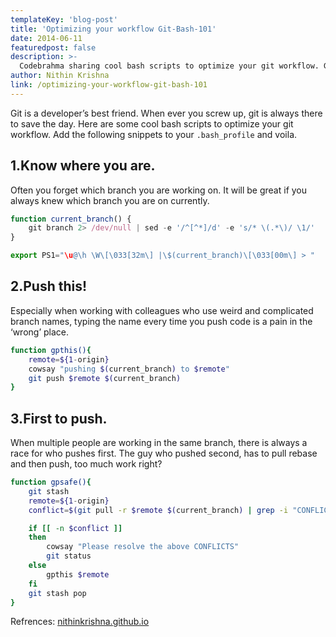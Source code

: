 ```yaml
---
templateKey: 'blog-post'
title: 'Optimizing your workflow Git-Bash-101'
date: 2014-06-11
featuredpost: false
description: >-
  Codebrahma sharing cool bash scripts to optimize your git workflow. Git workflow for web development
author: Nithin Krishna 
link: /optimizing-your-workflow-git-bash-101
---
```


Git is a developer’s best friend. When ever you screw up, git is always there to save the day. Here are some cool bash scripts to optimize your git workflow. Add the following snippets to your `.bash_profile` and voila.

## 1.Know where you are.
Often you forget which branch you are working on. It will be great if you always knew which branch you are on currently.
```js
function current_branch() {
    git branch 2> /dev/null | sed -e '/^[^*]/d' -e 's/* \(.*\)/ \1/'
}

export PS1="\u@\h \W\[\033[32m\] |\$(current_branch)\[\033[00m\] > "
```

## 2.Push this!
Especially when working with colleagues who use weird and complicated branch names, typing the name every time you push code is a pain in the ‘wrong’ place.

```bash
function gpthis(){
    remote=${1-origin}
    cowsay "pushing $(current_branch) to $remote"
    git push $remote $(current_branch)
}
```


## 3.First to push.
When multiple people are working in the same branch, there is always a race for who pushes first. The guy who pushed second, has to pull rebase and then push, too much work right?

```bash
function gpsafe(){
    git stash
    remote=${1-origin}
    conflict=$(git pull -r $remote $(current_branch) | grep -i "CONFLICT")

    if [[ -n $conflict ]]
    then
        cowsay "Please resolve the above CONFLICTS"
        git status
    else
        gpthis $remote
    fi
    git stash pop
}
```


Refrences: [nithinkrishna.github.io](http://nithinkrishna.github.io/blog/Optimising-your-workflow-Git-Bash-101/)
